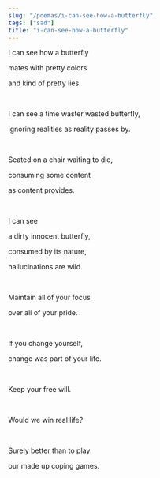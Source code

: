 ```yaml
---
slug: "/poemas/i-can-see-how-a-butterfly"
tags: ["sad"]
title: "i-can-see-how-a-butterfly"
---
```

I can see how a butterfly

mates with pretty colors 

and kind of pretty lies.

&nbsp;

I can see a time waster wasted butterfly, 

ignoring realities as reality passes by.

&nbsp;

Seated on a chair waiting to die, 

consuming some content 

as content provides.

&nbsp;

I can see 

a dirty innocent butterfly, 

consumed by its nature,

hallucinations are wild.

&nbsp;

Maintain all of your focus 

over all of your pride.

&nbsp;

If you change yourself, 

change was part of your life.

&nbsp;

Keep your free will.

&nbsp;

Would we win real life?

&nbsp;

Surely better than to play 

our made up coping games.